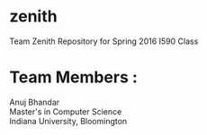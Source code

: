 # zenith
Team Zenith Repository for Spring 2016 I590 Class

# Team Members :

Anuj Bhandar  
Master's in Computer Science  
Indiana University, Bloomington  
